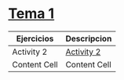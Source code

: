 # [Tema 1](/T1)

 Ejercicios | Descripcion 
 ------------- | ------------- 
 Activity 2  | [Activity 2](t1-a2.md)  
 Content Cell  | Content Cell  
